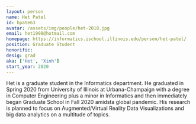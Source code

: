 ```yaml
---
layout: person
name: Het Patel
id: hpate63
avatar: /assets/img/people/het-2018.jpg
email: het1998@hotmail.com
homepage: https://informatics.ischool.illinois.edu/person/het-patel/
position: Graduate Student
honorific: 
desig: grad
aka: ['Het', 'Xinh']
start_year: 2020
---
```


Het is a graduate student in the Informatics department. He graduated in
Spring 2020 from University of Illinois at Urbana-Champaign with a degree
in Computer Engineering plus a minor in Informatics and then immediately 
began Graduate School in Fall 2020 amidsta global pandemic. 
His research is planned to focus on Augmented/Virtual Reality Data
Visualizations and big data analytics on a multitude of topics.
